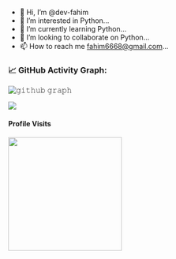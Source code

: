 - 👋 Hi, I’m @dev-fahim
- 👀 I’m interested in Python...
- 🌱 I’m currently learning Python...
- 💞️ I’m looking to collaborate on Python...
- 📫 How to reach me fahim6668@gmail.com...

<!--   GitHub stats graph -->
### 📈 GitHub Activity Graph:
![𝚐𝚒𝚝𝚑𝚞𝚋 𝚐𝚛𝚊𝚙𝚑](https://github-readme-activity-graph.cyclic.app/graph?username=dev-fahim&theme=react-dark&hide_border=true&area=true)

<img src="https://github-readme-streak-stats.herokuapp.com/?user=dev-fahim"></img>

#### Profile Visits

  <p align="left">
    <img width="230px" src="https://profile-counter.glitch.me/Muzmmil207/count.svg" />
  </p>

<!---
dev-fahim/dev-fahim is a ✨ special ✨ repository because its `README.md` (this file) appears on your GitHub profile.
You can click the Preview link to take a look at your changes.
--->
